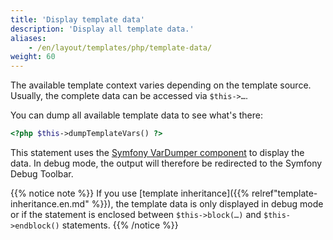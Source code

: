 ```yaml
---
title: 'Display template data'
description: 'Display all template data.'
aliases:
    - /en/layout/templates/php/template-data/
weight: 60
---
```


The available template context varies depending on the template source. Usually, the complete data can be accessed via
`$this->…`.

You can dump all available template data to see what's there:

```php
<?php $this->dumpTemplateVars() ?>
```

This statement uses the [Symfony VarDumper component](https://symfony.com/doc/current/components/var_dumper.html) to 
display the data. In debug mode, the output will therefore be redirected to the Symfony Debug Toolbar.

{{% notice note %}}
If you use [template inheritance]({{% relref"template-inheritance.en.md" %}}), the template data is only displayed in
debug mode or if the statement is enclosed between `$this->block(…)` and `$this->endblock()` statements.
{{% /notice %}}

